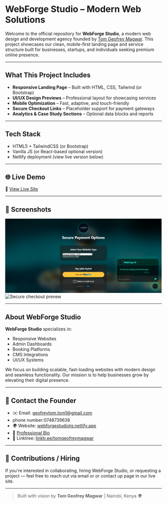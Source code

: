 # WebForge Studio – Modern Web Solutions

Welcome to the official repository for **WebForge Studio**, a modern web design and development agency founded by [Tom Geofrey Magwar](https://medium.com/@geofreytom.3). This project showcases our clean, mobile-first landing page and service structure built for businesses, startups, and individuals seeking premium online presence.

---

## What This Project Includes

-  **Responsive Landing Page** – Built with HTML, CSS, Tailwind (or Bootstrap)
-  **UI/UX Design Previews** – Professional layout for showcasing services
-  **Mobile Optimization** – Fast, adaptive, and touch-friendly
-  **Secure Checkout Links** – Placeholder support for payment gateways
-  **Analytics & Case Study Sections** – Optional data blocks and reports

---

## Tech Stack

- HTML5 + TailwindCSS (or Bootstrap)
- Vanilla JS (or React-based optional version)
- Netlify deployment (view live version below)

---

## 🌐 Live Demo

🔗 [View Live Site](https://webforgestudiotg.netlify.app)

---

## 📸 Screenshots

![secure checkout Preview](./screenshots/screenshot.jpg)
![Secure checkout prevew](./screenshots/screensht1.jpg)

---

## About WebForge Studio

**WebForge Studio** specializes in:
- Responsive Websites
- Admin Dashboards
- Booking Platforms
- CMS Integrations
- UI/UX Systems

We focus on building scalable, fast-loading websites with modern design and seamless functionality. Our mission is to help businesses grow by elevating their digital presence.

---

## 📩 Contact the Founder

- ✉️ Email: [geofreytom.tom1@gmail.com](mailto:geofreytom.tom1@gmail.com)
- phone number:0748739638  
- 🌍 Website: [webforgestudiotg.netlify.app](https://webforgestudiotg.netlify.app)  
- 📄 [Professional Bio](https://medium.com/@geofreytom.3/tom-geofrey-magwar-founder-of-webforge-studio-and-digital-solutions-expert-e76786f791ee)
- 🔗 Linktree: [linktr.ee/tomgeofreymagwar](https://linktr.ee/tomgeofreymagwar)
 

---

## 🤝 Contributions / Hiring

If you're interested in collaborating, hiring WebForge Studio, or requesting a project — feel free to reach out via email or or contact up page in our live site.

---

> Built with vision by **Tom Geofrey Magwar** | Nairobi, Kenya 🌍
